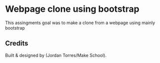 # Webpage clone using bootstrap
This assingments goal was to make a clone from a webpage using mainly bootstrap


## Credits <a name="credits"></a>
Built & designed by (Jordan Torres/Make School).